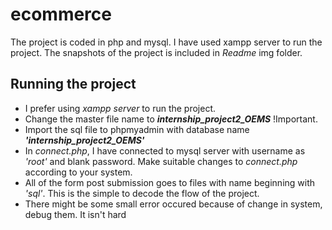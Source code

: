 # ecommerce
The project is coded in php and mysql. I have used xampp server to run the project.
The snapshots of the project is included in <i>Readme</i> img folder.

## Running the project
<ul>
<li>I prefer using <i>xampp server</i> to run the project.</li>
<li>Change the master file name to <b><i>internship_project2_OEMS</i></b> !Important. </li>
<li>Import the sql file to phpmyadmin with database name <b><i>'internship_project2_OEMS'</i></b></li>

<li>In <i>connect.php</i>, I have connected to mysql server with username as <i>'root'</i> and blank password. Make suitable changes to <i>connect.php</i> according to your system.</li>
<li>All of the form post submission goes to files with name beginning with <i>'sql'</i>. This is the simple to decode the flow of the project. </li>
<li>There might be some small error occured because of change in system, debug them. It isn't hard</li>
</ul>
